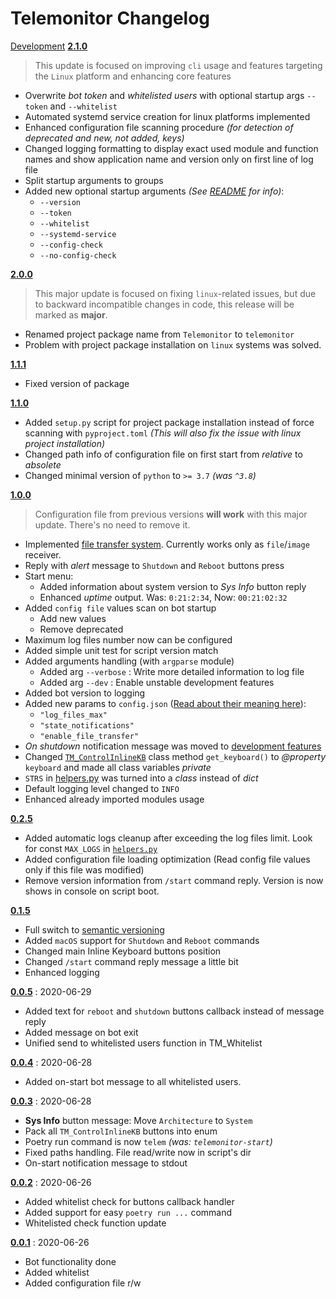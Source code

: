 # Telemonitor Changelog

[Development](https://github.com/maximilionus/Telemonitor/tree/development)
[**2.1.0**]()
> This update is focused on improving `cli` usage and features targeting the `Linux` platform and enhancing core features

- Overwrite *bot token* and *whitelisted users* with optional startup args `--token` and `--whitelist`
- Automated systemd service creation for linux platforms implemented
- Enhanced configuration file scanning procedure *(for detection of deprecated and new, not added, keys)*
- Changed logging formatting to display exact used module and function names and show application name and version only on first line of log file
- Split startup arguments to groups
- Added new optional startup arguments *(See [README](./README.md#optional-arguments) for info)*:
  - `--version`
  - `--token`
  - `--whitelist`
  - `--systemd-service`
  - `--config-check`
  - `--no-config-check`


[**2.0.0**](https://github.com/maximilionus/Telemonitor/releases/tag/v2.0.0)
> This major update is focused on fixing `linux`-related issues, but due to backward incompatible changes in code, this release will be marked as **major**.
- Renamed project package name from `Telemonitor` to `telemonitor`
- Problem with project package installation on `linux` systems was solved.

[**1.1.1**](https://github.com/maximilionus/Telemonitor/releases/tag/v1.1.1)
- Fixed version of package

[**1.1.0**](https://github.com/maximilionus/Telemonitor/releases/tag/v1.1.0)
- Added `setup.py` script for project package installation instead of force scanning with `pyproject.toml` *(This will also fix the issue with linux project installation)*
- Changed path info of configuration file on first start from *relative* to *absolete*
- Changed minimal version of `python` to `>= 3.7` *(was `^3.8`)*

[**1.0.0**](https://github.com/maximilionus/Telemonitor/releases/tag/v1.0.0)
> Configuration file from previous versions **will work** with this major update. There's no need to remove it.
- Implemented [file transfer system](./README.md#file-transfer-system-fts). Currently works only as `file`/`image` receiver.
- Reply with *alert* message to `Shutdown` and `Reboot` buttons press
- Start menu:
  - Added information about system version to *Sys Info* button reply
  - Enhanced *uptime* output. Was: `0:21:2:34`, Now: `00:21:02:32`
- Added `config file` values scan on bot startup
  - Add new values
  - Remove deprecated
- Maximum log files number now can be configured
- Added simple unit test for script version match
- Added arguments handling (with `argparse` module)
  - Added arg `--verbose` : Write more detailed information to log file
  - Added arg `--dev` : Enable unstable development features
- Added bot version to logging
- Added new params to `config.json` ([Read about their meaning here](./README.md#configuration-file "Readme file link")):
  - `"log_files_max"`
  - `"state_notifications"`
  - `"enable_file_transfer"`
- *On shutdown* notification message was moved to [development features](./README.md#development)
- Changed [`TM_ControlInlineKB`](./Telemonitor/helpers.py) class method `get_keyboard()` to *@property* `keyboard` and made all class variables *private*
- `STRS` in [helpers.py](./Telemonitor/helpers.py) was turned into a *class* instead of *dict*
- Default logging level changed to `INFO`
- Enhanced already imported modules usage

[**0.2.5**](https://github.com/maximilionus/Telemonitor/releases/tag/v0.2.5)
- Added automatic logs cleanup after exceeding the log files limit. Look for const `MAX_LOGS` in [`helpers.py`](./Telemonitor/helpers.py)
- Added configuration file loading optimization (Read config file values only if this file was modified)
- Remove version information from `/start` command reply. Version is now shows in console on script boot.

[**0.1.5**](https://github.com/maximilionus/Telemonitor/releases/tag/v0.1.5)
- Full switch to [semantic versioning](https://semver.org/)
- Added `macOS` support for `Shutdown` and `Reboot` commands
- Changed main Inline Keyboard buttons position
- Changed `/start` command reply message a little bit
- Enhanced logging

[**0.0.5**](https://github.com/maximilionus/Telemonitor/releases/tag/v0.0.5) : 2020-06-29
- Added text for `reboot` and `shutdown` buttons callback instead of message reply
- Added message on bot exit
- Unified send to whitelisted users function in TM_Whitelist

[**0.0.4**](https://github.com/maximilionus/Telemonitor/releases/tag/v0.0.4) : 2020-06-28
- Added on-start bot message to all whitelisted users.

[**0.0.3**](https://github.com/maximilionus/Telemonitor/releases/tag/v0.0.3) : 2020-06-28
- **Sys Info** button message: Move `Architecture` to `System`
- Pack all `TM_ControlInlineKB` buttons into enum
- Poetry run command is now `telem` *(was: `telemonitor-start`)*
- Fixed paths handling. File read/write now in script's dir
- On-start notification message to stdout

[**0.0.2**](https://github.com/maximilionus/Telemonitor/releases/tag/v0.0.2) : 2020-06-26
- Added whitelist check for buttons callback handler
- Added support for easy `poetry run ...` command
- Whitelisted check function update

[**0.0.1**](https://github.com/maximilionus/Telemonitor/releases/tag/v0.0.1) : 2020-06-26
- Bot functionality done
- Added whitelist
- Added configuration file r/w
